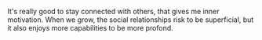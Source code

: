 It's really good to stay connected with others, that gives me inner motivation. When we grow, the social relationships risk to be superficial, but it also enjoys more capabilities to be more profond.
